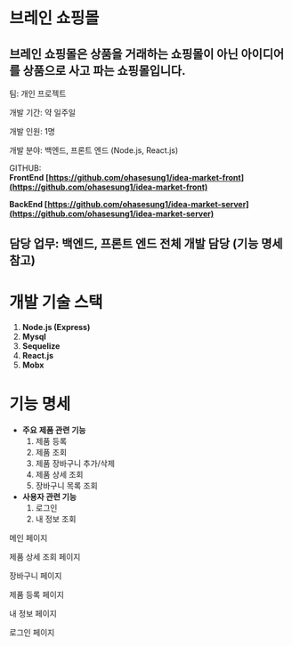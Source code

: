 # 브레인 쇼핑몰

## 브레인 쇼핑몰은 상품을 거래하는 쇼핑몰이 아닌 아이디어를 상품으로 사고 파는 쇼핑몰입니다.

팀: 개인 프로젝트

개발 기간:  약 일주일

개발 인원: 1명

개발 분야: 백엔드, 프론트 엔드 (Node.js, React.js)

GITHUB:  
**FrontEnd  [](https://github.com/MDEV-DGSW/DodamDodam_DID_Server)[https://github.com/ohasesung1/idea-market-front](https://github.com/ohasesung1/idea-market-front)**

**BackEnd [https://github.com/ohasesung1/idea-market-server](https://github.com/ohasesung1/idea-market-server)**

## 담당 업무: 백엔드, 프론트 엔드 전체 개발 담당 (기능 명세 참고)

# 개발 기술 스택

1. **Node.js (Express)**
2. **Mysql**
3. **Sequelize**
4. **React.js**
5. **Mobx**

# 기능 명세

- **주요** **제품 관련  기능**
    1. 제품 등록
    2. 제품 조회
    3. 제품 장바구니 추가/삭제
    4. 제품 상세 조회 
    5. 장바구니 목록 조회
- **사용자 관련 기능**
    1. 로그인
    2. 내 정보 조회

메인 페이지


제품 상세 조회 페이지

장바구니 페이지

제품 등록 페이지

내 정보 페이지
 

로그인 페이지
